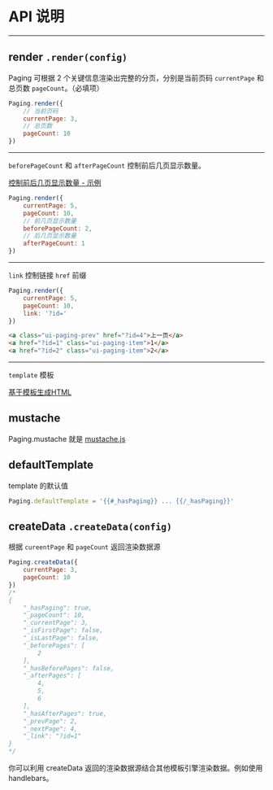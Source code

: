 # API 说明

---


## render `.render(config)`
Paging 可根据 2 个关键信息渲染出完整的分页，分别是当前页码 `currentPage` 和 总页数 `pageCount`。（必填项）

```js
Paging.render({
    // 当前页码
    currentPage: 3,
    // 总页数
    pageCount: 10
})
```

---

`beforePageCount` 和 `afterPageCount` 控制前后几页显示数量。

[控制前后几页显示数量 - 示例](../examples/beforePageCount.md)

```js
Paging.render({
    currentPage: 5,
    pageCount: 10,
    // 前几页显示数量
    beforePageCount: 2,
    // 后几页显示数量
    afterPageCount: 1
})
```

---

`link` 控制链接 `href` 前缀

```js
Paging.render({
    currentPage: 5,
    pageCount: 10,
    link: '?id='
})
```
```html
<a class="ui-paging-prev" href="?id=4">上一页</a>
<a href="?id=1" class="ui-paging-item">1</a>
<a href="?id=2" class="ui-paging-item">2</a>
```

---

`template` 模板

[基于模板生成HTML](template.md)

## mustache 

Paging.mustache 就是 [mustache.js](https://github.com/janl/mustache.js)

## defaultTemplate

template 的默认值

```js
Paging.defaultTemplate = '{{#_hasPaging}} ... {{/_hasPaging}}'
```

## createData `.createData(config)`

根据 `cureentPage` 和 `pageCount` 返回渲染数据源

```js
Paging.createData({
    currentPage: 3,
    pageCount: 10
})
/*
{
    "_hasPaging": true,
    "_pageCount": 10,
    "_currentPage": 3,
    "_isFirstPage": false,
    "_isLastPage": false,
    "_beforePages": [
        2
    ],
    "_hasBeforePages": false,
    "_afterPages": [
        4,
        5,
        6
    ],
    "_hasAfterPages": true,
    "_prevPage": 2,
    "_nextPage": 4,
    "_link": "?id=1"
}
*/
```

你可以利用 createData 返回的渲染数据源结合其他模板引擎渲染数据。例如使用 handlebars。